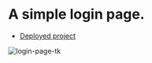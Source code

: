 
# A simple login page. 

- [Deployed project](https://francoibanezweb.github.io/login-page-tk/)


![login-page-tk](https://github.com/francoibanezweb/login-page-tk/assets/98627998/b67df7e3-883f-4be1-bad0-40b7c0a0ab4d)
